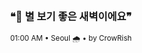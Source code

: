 <div align="center">

<br>

<h3>❝🌌 별 보기 좋은 새벽이에요❞</h3>

<sub>01:00 AM • Seoul 🌧️ • by CrowRish</sub>

<br>

</div>